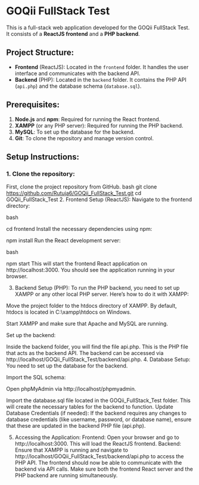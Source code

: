 
# GOQii FullStack Test

This is a full-stack web application developed for the GOQii FullStack Test. It consists of a **ReactJS frontend** and a **PHP backend**.

## Project Structure:
- **Frontend** (ReactJS): Located in the `frontend` folder. It handles the user interface and communicates with the backend API.
- **Backend** (PHP): Located in the `backend` folder. It contains the PHP API (`api.php`) and the database schema (`database.sql`).
  
## Prerequisites:
1. **Node.js** and **npm**: Required for running the React frontend.
2. **XAMPP** (or any PHP server): Required for running the PHP backend.
3. **MySQL**: To set up the database for the backend.
4. **Git**: To clone the repository and manage version control.

## Setup Instructions:

### 1. Clone the repository:
First, clone the project repository from GitHub.
bash
git clone https://github.com/Rutuja6/GOQii_FullStack_Test.git
cd GOQii_FullStack_Test
2. Frontend Setup (ReactJS):
Navigate to the frontend directory:

bash

cd frontend
Install the necessary dependencies using npm:

npm install
Run the React development server:

bash

npm start
This will start the frontend React application on http://localhost:3000. You should see the application running in your browser.

3. Backend Setup (PHP):
To run the PHP backend, you need to set up XAMPP or any other local PHP server. Here’s how to do it with XAMPP:

Move the project folder to the htdocs directory of XAMPP.
By default, htdocs is located in C:\xampp\htdocs on Windows.

Start XAMPP and make sure that Apache and MySQL are running.

Set up the backend:

Inside the backend folder, you will find the file api.php. This is the PHP file that acts as the backend API.
The backend can be accessed via http://localhost/GOQii_FullStack_Test/backend/api.php.
4. Database Setup:
You need to set up the database for the backend.

Import the SQL schema:

Open phpMyAdmin via http://localhost/phpmyadmin.

Import the database.sql file located in the GOQii_FullStack_Test folder.
This will create the necessary tables for the backend to function.
Update Database Credentials (if needed): If the backend requires any changes to database credentials (like username, password, or database name), ensure that these are updated in the backend PHP file (api.php).

5. Accessing the Application:
Frontend: Open your browser and go to http://localhost:3000. This will load the ReactJS frontend.
Backend: Ensure that XAMPP is running and navigate to http://localhost/GOQii_FullStack_Test/backend/api.php to access the PHP API.
The frontend should now be able to communicate with the backend via API calls. Make sure both the frontend React server and the PHP backend are running simultaneously.


